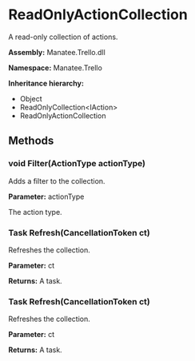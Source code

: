 # ReadOnlyActionCollection

A read-only collection of actions.

**Assembly:** Manatee.Trello.dll

**Namespace:** Manatee.Trello

**Inheritance hierarchy:**

- Object
- ReadOnlyCollection&lt;IAction&gt;
- ReadOnlyActionCollection

## Methods

### void Filter(ActionType actionType)

Adds a filter to the collection.

**Parameter:** actionType

The action type.

### Task Refresh(CancellationToken ct)

Refreshes the collection.

**Parameter:** ct

**Returns:** A task.

### Task Refresh(CancellationToken ct)

Refreshes the collection.

**Parameter:** ct

**Returns:** A task.

